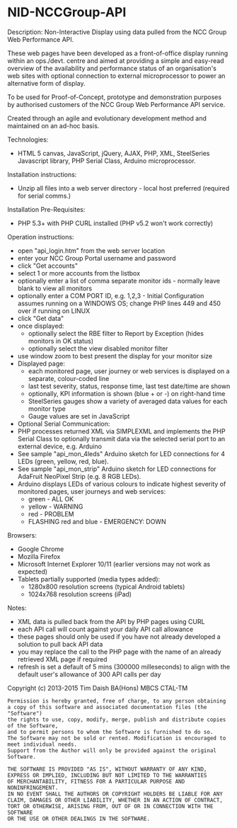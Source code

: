 NID-NCCGroup-API
================

Description:
Non-Interactive Display using data pulled from the NCC Group Web Performance API.

These web pages have been developed as a front-of-office display running within an ops./devt. centre and aimed at providing a simple and easy-read overview of the availability and performance status of an organisation's web sites with optional connection to external microprocessor to power an alternative form of display.

To be used for Proof-of-Concept, prototype and demonstration purposes by authorised customers of the NCC Group Web Performance API service.

Created through an agile and evolutionary development method and maintained on an ad-hoc basis.

Technologies:
- HTML 5 canvas, JavaScript, jQuery, AJAX, PHP, XML, SteelSeries Javascript library, PHP Serial Class, Arduino microprocessor.

Installation instructions:
- Unzip all files into a web server directory - local host preferred (required for serial comms.)

Installation Pre-Requisites:
- PHP 5.3+ with PHP CURL installed (PHP v5.2 won't work correctly)

Operation instructions:
- open "api_login.htm" from the web server location
- enter your NCC Group Portal username and password
- click "Get accounts"
- select 1 or more accounts from the listbox
- optionally enter a list of comma separate monitor ids - normally leave blank to view all monitors
- optionally enter a COM PORT ID, e.g. 1,2,3 - Initial Configuration assumes running on a WINDOWS OS; change PHP lines 449 and 450 over if running on LINUX
- click "Get data"
- once displayed:
    -  optionally select the RBE filter to Report by Exception (hides monitors in OK status)
    -  optionally select the view disabled monitor filter
- use window zoom to best present the display for your monitor size
- Displayed page:
	- each monitored page, user journey or web services is displayed on a separate, colour-coded line
	- last test severity, status, response time, last test date/time are shown
	- optionally, KPI information is shown (blue + or -) on right-hand time
	- SteelSeries gauges show a variety of averaged data values for each monitor type
	- Gauge values are set in JavaScript
- Optional Serial Communication:
- PHP processes returned XML via SIMPLEXML and implements the PHP Serial Class to optionally transmit data via the selected serial port to an external device, e.g. Arduino
- See sample "api_mon_4leds" Arduino sketch for LED connections for 4 LEDs (green, yellow, red, blue).
- See sample "api_mon_strip" Arduino sketch for LED connections for AdaFruit NeoPixel Strip (e.g. 8 RGB LEDs).
- Arduino displays LEDs of various colours to indicate highest severity of monitored pages, user journeys and web services:
	- green - ALL OK
	- yellow - WARNING
	- red - PROBLEM
	- FLASHING red and blue - EMERGENCY: DOWN
	
Browsers:
- Google Chrome
- Mozilla Firefox
- Microsoft Internet Explorer 10/11 (earlier versions may not work as expected)
- Tablets partially supported (media types added):
    - 1280x800 resolution screens (typical Android tablets)
    - 1024x768 resolution screens (iPad)

Notes:
- XML data is pulled back from the API by PHP pages using CURL
- each API call will count against your daily API call allowance
- these pages should only be used if you have not already developed a solution to pull back API data
- you may replace the call to the PHP page with the name of an already retrieved XML page if required
- refresh is set a default of 5 mins (300000 milleseconds) to align with the default user's allowance of 300 API calls per day


Copyright (c) 2013-2015 Tim Daish BA(Hons) MBCS CTAL-TM

    Permission is hereby granted, free of charge, to any person obtaining
    a copy of this software and associated documentation files (the "Software")
    the rights to use, copy, modify, merge, publish and distribute copies of the Software,
    and to permit persons to whom the Software is furnished to do so.
    The Software may not be sold or rented. Modification is encouraged to meet individual needs.
    Support from the Author will only be provided against the original Software.

    THE SOFTWARE IS PROVIDED "AS IS", WITHOUT WARRANTY OF ANY KIND,
    EXPRESS OR IMPLIED, INCLUDING BUT NOT LIMITED TO THE WARRANTIES
    OF MERCHANTABILITY, FITNESS FOR A PARTICULAR PURPOSE AND NONINFRINGEMENT.
    IN NO EVENT SHALL THE AUTHORS OR COPYRIGHT HOLDERS BE LIABLE FOR ANY
    CLAIM, DAMAGES OR OTHER LIABILITY, WHETHER IN AN ACTION OF CONTRACT,
    TORT OR OTHERWISE, ARISING FROM, OUT OF OR IN CONNECTION WITH THE SOFTWARE
    OR THE USE OR OTHER DEALINGS IN THE SOFTWARE.